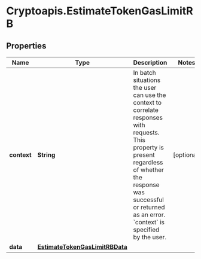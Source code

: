 # Cryptoapis.EstimateTokenGasLimitRB

## Properties

Name | Type | Description | Notes
------------ | ------------- | ------------- | -------------
**context** | **String** | In batch situations the user can use the context to correlate responses with requests. This property is present regardless of whether the response was successful or returned as an error. &#x60;context&#x60; is specified by the user. | [optional] 
**data** | [**EstimateTokenGasLimitRBData**](EstimateTokenGasLimitRBData.md) |  | 


